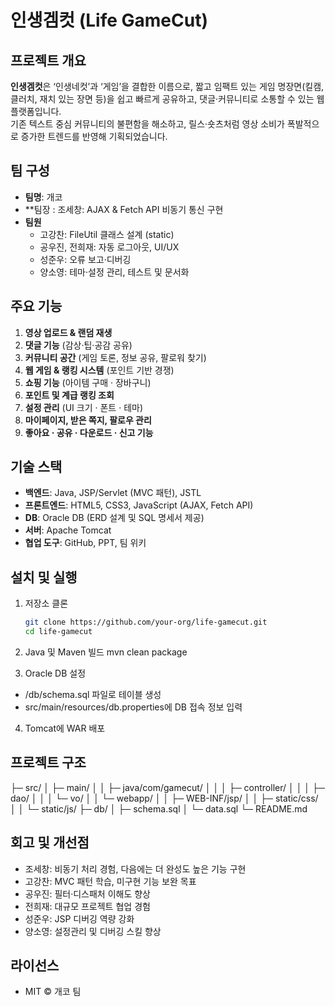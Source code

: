 # 인생겜컷 (Life GameCut)

## 프로젝트 개요
**인생겜컷**은 ‘인생네컷’과 ‘게임’을 결합한 이름으로, 짧고 임팩트 있는 게임 명장면(킬캠, 클러치, 재치 있는 장면 등)을 쉽고 빠르게 공유하고, 댓글·커뮤니티로 소통할 수 있는 웹 플랫폼입니다.  
기존 텍스트 중심 커뮤니티의 불편함을 해소하고, 릴스·숏츠처럼 영상 소비가 폭발적으로 증가한 트렌드를 반영해 기획되었습니다. 

## 팀 구성
- **팀명**: 개코
- **팀장 : 조세창: AJAX & Fetch API 비동기 통신 구현  
- **팀원**  
  - 고강찬: FileUtil 클래스 설계 (static)  
  - 공우진, 전희재: 자동 로그아웃, UI/UX  
  - 성준우: 오류 보고·디버깅  
  - 양소영: 테마·설정 관리, 테스트 및 문서화 

## 주요 기능
1. **영상 업로드 & 랜덤 재생**  
2. **댓글 기능** (감상·팁·공감 공유)  
3. **커뮤니티 공간** (게임 토론, 정보 공유, 팔로워 찾기)  
4. **웹 게임 & 랭킹 시스템** (포인트 기반 경쟁)  
5. **쇼핑 기능** (아이템 구매 · 장바구니)  
6. **포인트 및 계급 랭킹 조회**  
7. **설정 관리** (UI 크기 · 폰트 · 테마)  
8. **마이페이지, 받은 쪽지, 팔로우 관리**  
9. **좋아요 · 공유 · 다운로드 · 신고 기능** 

## 기술 스택
- **백엔드**: Java, JSP/Servlet (MVC 패턴), JSTL  
- **프론트엔드**: HTML5, CSS3, JavaScript (AJAX, Fetch API)  
- **DB**: Oracle DB (ERD 설계 및 SQL 명세서 제공)  
- **서버**: Apache Tomcat  
- **협업 도구**: GitHub, PPT, 팀 위키 

## 설치 및 실행
1. 저장소 클론  
   ```bash
   git clone https://github.com/your-org/life-gamecut.git
   cd life-gamecut

2. Java 및 Maven 빌드
mvn clean package

3. Oracle DB 설정
  - /db/schema.sql 파일로 테이블 생성
  - src/main/resources/db.properties에 DB 접속 정보 입력

4. Tomcat에 WAR 배포

##  프로젝트 구조
├─ src/
│  ├─ main/
│  │  ├─ java/com/gamecut/
│  │  │  ├─ controller/
│  │  │  ├─ dao/
│  │  │  └─ vo/
│  │  └─ webapp/
│  │     ├─ WEB-INF/jsp/
│  │     ├─ static/css/
│  │     └─ static/js/
├─ db/
│  ├─ schema.sql
│  └─ data.sql
└─ README.md

## 회고 및 개선점
- 조세창: 비동기 처리 경험, 다음에는 더 완성도 높은 기능 구현
- 고강찬: MVC 패턴 학습, 미구현 기능 보완 목표
- 공우진: 필터·디스패처 이해도 향상
- 전희재: 대규모 프로젝트 협업 경험
- 성준우: JSP 디버깅 역량 강화
- 양소영: 설정관리 및 디버깅 스킬 향상

## 라이선스
- MIT © 개코 팀
